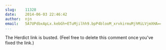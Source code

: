 ```yaml
---
slug:    11328
date:    2014-06-03 22:46:42
author:  njn
email:   5A7UPdbxApLx.kebGh+ETuMjilhh9.bpP4blooM_xrvkirmuMjhMiLVjmXHA==
...
```


The Herdict link is busted. (Feel free to delete this comment once
you've fixed the link.)
